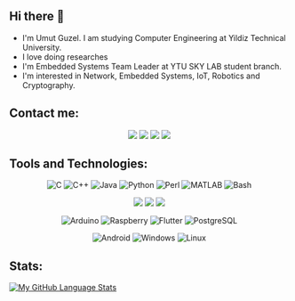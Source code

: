 ## Hi there 👋

* I'm Umut Guzel. I am studying Computer Engineering at Yildiz Technical University. 
* I love doing researches
* I'm Embedded Systems Team Leader at YTU SKY LAB student branch.
* I'm interested in Network, Embedded Systems, IoT, Robotics and Cryptography.

## Contact me:
<p align="center">
<a href="https://www.linkedin.com/in/umutgzl/">
<img src="https://img.shields.io/badge/linkedin-%230077B5.svg?&style=for-the-badge&logo=linkedin&logoColor=white"></a>
<a href="mailto:umutguzel.ug@gmail.com">
<img src="https://img.shields.io/badge/Gmail-%234E34A7.svg?&style=for-the-badge&logo=google&logoColor=white"></a>
<a href="https://www.instagram.com/umutgzl.ug/">
<img src="https://img.shields.io/badge/Instagram-E4405F?style=for-the-badge&logo=instagram&logoColor=white"></a>
<a href="https://twitter.com/UmutGzel_ug">
<img src="https://img.shields.io/badge/Twitter-1DA1F2?style=for-the-badge&logo=twitter&logoColor=white"></a>
</p>

## Tools and Technologies:

<p align="center">
<img src="https://img.icons8.com/color/48/000000/c-programming.png" title="C" />
<img src="https://img.icons8.com/color/48/000000/c-plus-plus-logo.png" title="C++" />
<img src="https://img.icons8.com/color/48/000000/java-coffee-cup-logo--v1.png" title="Java" />
<img src="https://img.icons8.com/color/48/000000/python--v1.png" title="Python"/>
<img src="https://img.icons8.com/color/48/000000/perl.png" title="Perl" />
<img src="https://img.icons8.com/fluency/48/000000/matlab.png" title="MATLAB"/>
<img src="https://img.icons8.com/color/48/000000/bash.png" title="Bash"/>
</p>

<p align="center">
<img src="https://img.icons8.com/color/48/000000/html-5--v1.png"/>
<img src="https://img.icons8.com/color/48/000000/css3.png"/>
<img src="https://img.icons8.com/color/48/000000/javascript--v1.png"/>
</p>

<p align="center">
<img src="https://img.icons8.com/color/48/000000/arduino.png" title="Arduino"/>
<img src="https://img.icons8.com/color/48/000000/raspberry-pi.png" title="Raspberry"/>
<img src="https://img.icons8.com/color/48/000000/flutter.png" title="Flutter"/>
<img src="https://img.icons8.com/color/48/000000/postgreesql.png" title="PostgreSQL"/>
</p>

<p align="center">
<img src="https://img.icons8.com/color/48/000000/android-os.png" title="Android"/>
<img src="https://img.icons8.com/color/48/000000/windows-10.png" title="Windows"/>
<img src="https://img.icons8.com/color/48/000000/linux--v1.png" title="Linux"/>
</p>

## Stats:
[![My GitHub Language Stats](https://github-readme-stats.vercel.app/api/top-langs/?username=UmutGzl&langs_count=8&theme=nightowl)]()
